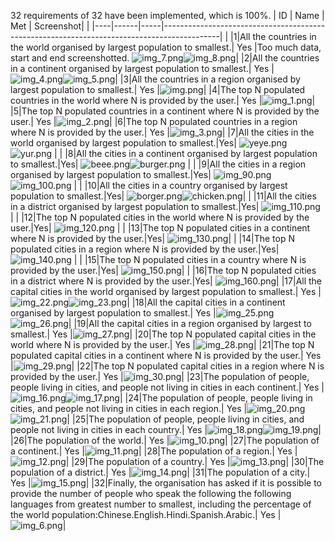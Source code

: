 32 requirements of 32 have been implemented, which is 100%.
| ID | Name | Met | Screenshot|                                                                              |
|----|------|-----|--------------------------------------------------------------------------------------------| |
|1|All the countries in the world organised by largest population to smallest.| Yes |Too much data, start and end screenshotted. ![img_7.png](img_7.png)![img_8.png](img_8.png)|
|2|All the countries in a continent organised by largest population to smallest.| Yes |![img_4.png](img_4.png)![img_5.png](img_5.png)|
|3|All the countries in a region organised by largest population to smallest.| Yes |![img.png](img.png)|
|4|The top N populated countries in the world where N is provided by the user.| Yes |![img_1.png](img_1.png)|
|5|The top N populated countries in a continent where N is provided by the user.| Yes |![img_2.png](img_2.png)|
|6|The top N populated countries in a region where N is provided by the user.| Yes |![img_3.png](img_3.png)|
|7|All the cities in the world organised by largest population to smallest.|Yes| ![yeye.png](yeye.png)![yur.png](yur.png)                |                                   |
|8|All the cities in a continent organised by largest population to smallest.|Yes| ![beee.png](beee.png)![burger.png](burger.png)       |                                      |
|9|All the cities in a region organised by largest population to smallest.|Yes| ![img_90.png](img_90.png)![img_100.png](img_100.png)   |                                    |
|10|All the cities in a country organised by largest population to smallest.|Yes| ![borger.png](borger.png)![chicken.png](chicken.png)|                                  |
|11|All the cities in a district organised by largest population to smallest.|Yes| ![img_110.png](img_110.png)   |                                                             |
|12|The top N populated cities in the world where N is provided by the user.|Yes| ![img_120.png](img_120.png)   |                                                             |
|13|The top N populated cities in a continent where N is provided by the user.|Yes| ![img_130.png](img_130.png)|                                                                |
|14|The top N populated cities in a region where N is provided by the user.|Yes| ![img_140.png](img_140.png)  |                                                              |
|15|The top N populated cities in a country where N is provided by the user.|Yes| ![img_150.png](img_150.png)|                                                                |
|16|The top N populated cities in a district where N is provided by the user.|Yes| ![img_160.png](img_160.png)|
|17|All the capital cities in the world organised by largest population to smallest.| Yes |![img_22.png](img_22.png)![img_23.png](img_23.png)|
|18|All the capital cities in a continent organised by largest population to smallest.| Yes |![img_25.png](img_25.png)![img_26.png](img_26.png)|
|19|All the capital cities in a region organised by largest to smallest.| Yes |![img_27.png](img_27.png)|
|20|The top N populated capital cities in the world where N is provided by the user.| Yes |![img_28.png](img_28.png)|
|21|The top N populated capital cities in a continent where N is provided by the user.| Yes |![img_29.png](img_29.png)|
|22|The top N populated capital cities in a region where N is provided by the user.| Yes |![img_30.png](img_30.png)|
|23|The population of people, people living in cities, and people not living in cities in each continent.| Yes |![img_16.png](img_16.png)![img_17.png](img_17.png)|
|24|The population of people, people living in cities, and people not living in cities in each region.| Yes |![img_20.png](img_20.png)![img_21.png](img_21.png)|
|25|The population of people, people living in cities, and people not living in cities in each country.| Yes |![img_18.png](img_18.png)![img_19.png](img_19.png)|
|26|The population of the world.| Yes |![img_10.png](img_10.png)|
|27|The population of a continent.| Yes |![img_11.png](img_11.png)|
|28|The population of a region.| Yes |![img_12.png](img_12.png)|
|29|The population of a country.| Yes |![img_13.png](img_13.png)|
|30|The population of a district.| Yes |![img_14.png](img_14.png)|
|31|The population of a city.| Yes |![img_15.png](img_15.png)|
|32|Finally, the organisation has asked if it is possible to provide the number of people who speak the following the following languages from greatest number to smallest, including the percentage of the world population:Chinese.English.Hindi.Spanish.Arabic.| Yes |![img_6.png](img_6.png)|


